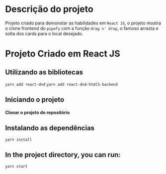 # Descrição do projeto 
Projeto criado para demonstar as habilidades em `React JS`, o projeto mostra o clone frontend do `pipefy` com a função `drag n' drop`, o famoso arrasta e solta dos cards para o local desejado.

# Projeto Criado em React JS
## Utilizando as bibliotecas

`yarn add react-dnd`
`yarn add react-dnd-html5-backend` 

## Iniciando o projeto
#### Clonar o projeto do repositório

## Instalando as dependências
`yarn install`

## In the project directory, you can run:
`yarn start`

